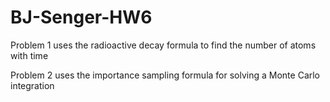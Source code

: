 # BJ-Senger-HW6
Problem 1 uses the radioactive decay formula to find the number of atoms with time

Problem 2 uses the importance sampling formula for solving a Monte Carlo integration
